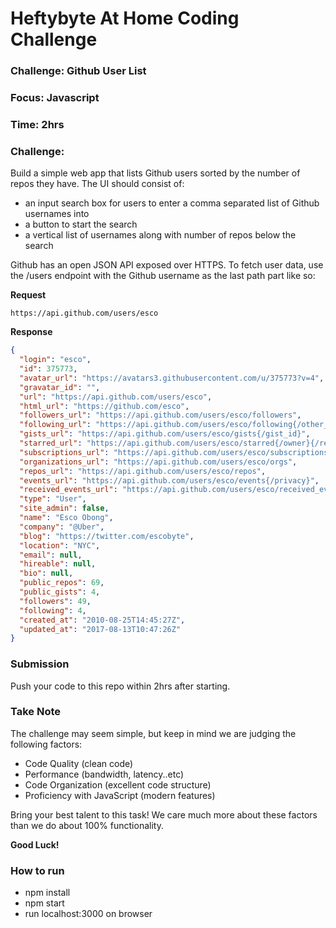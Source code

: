 # Heftybyte At Home Coding Challenge

### Challenge:  Github User List

### Focus: Javascript
### Time: 2hrs
### Challenge:

Build a simple web app that lists Github users sorted by the number of repos they have. The UI should consist of:

- an input search box for users to enter a comma separated list of Github usernames into
- a button to start the search
- a vertical list of usernames along with number of repos below the search

Github has an open JSON API exposed over HTTPS. To fetch user data, use the /users endpoint with the Github username as the last path part like so:

**Request**

`https://api.github.com/users/esco`

**Response**
```json
{
  "login": "esco",
  "id": 375773,
  "avatar_url": "https://avatars3.githubusercontent.com/u/375773?v=4",
  "gravatar_id": "",
  "url": "https://api.github.com/users/esco",
  "html_url": "https://github.com/esco",
  "followers_url": "https://api.github.com/users/esco/followers",
  "following_url": "https://api.github.com/users/esco/following{/other_user}",
  "gists_url": "https://api.github.com/users/esco/gists{/gist_id}",
  "starred_url": "https://api.github.com/users/esco/starred{/owner}{/repo}",
  "subscriptions_url": "https://api.github.com/users/esco/subscriptions",
  "organizations_url": "https://api.github.com/users/esco/orgs",
  "repos_url": "https://api.github.com/users/esco/repos",
  "events_url": "https://api.github.com/users/esco/events{/privacy}",
  "received_events_url": "https://api.github.com/users/esco/received_events",
  "type": "User",
  "site_admin": false,
  "name": "Esco Obong",
  "company": "@Uber",
  "blog": "https://twitter.com/escobyte",
  "location": "NYC",
  "email": null,
  "hireable": null,
  "bio": null,
  "public_repos": 69,
  "public_gists": 4,
  "followers": 49,
  "following": 4,
  "created_at": "2010-08-25T14:45:27Z",
  "updated_at": "2017-08-13T10:47:26Z"
}
```
### Submission
Push your code to this repo within 2hrs after starting.

### Take Note

The challenge may seem simple, but keep in mind we are judging the following factors:

- Code Quality (clean code)
- Performance (bandwidth, latency..etc)
- Code Organization (excellent code structure)
- Proficiency with JavaScript (modern features)

Bring your best talent to this task! We care much more about these factors than we do about 100% functionality.

**Good Luck!**


### How to run
* npm install
* npm start
* run localhost:3000 on browser